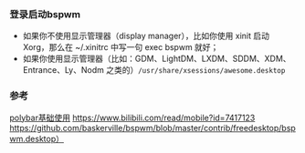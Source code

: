 
### 登录启动bspwm  
- 如果你不使用显示管理器（display manager），比如你使用 xinit 启动 Xorg，那么在 ~/.xinitrc 中写一句 exec bspwm 就好；
- 如果你使用显示管理器（比如：GDM、LightDM、LXDM、SDDM、XDM、Entrance、Ly、Nodm 之类的）`/usr/share/xsessions/awesome.desktop`


### 参考
[polybar基础使用](https://blog.csdn.net/qq_33215865/article/details/84720212) 
https://www.bilibili.com/read/mobile?id=7417123
https://github.com/baskerville/bspwm/blob/master/contrib/freedesktop/bspwm.desktop）